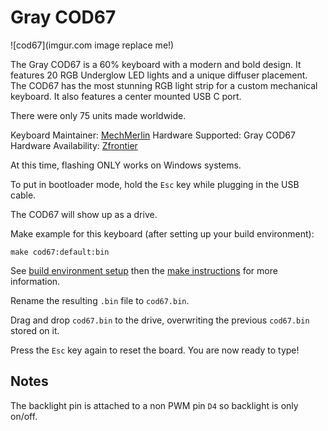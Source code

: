 # Gray COD67

![cod67](imgur.com image replace me!)

The Gray COD67 is a 60% keyboard with a modern and bold design. It features 20 RGB Underglow LED lights and a unique diffuser placement. The COD67 has the most stunning RGB light strip for a custom mechanical keyboard. It also features a center mounted USB C port.

There were only 75 units made worldwide.

Keyboard Maintainer: [MechMerlin](https://github.com/mechmerlin)
Hardware Supported: Gray COD67
Hardware Availability: [Zfrontier](https://en.zfrontier.com/products/cod67)

At this time, flashing ONLY works on Windows systems.

To put in bootloader mode, hold the `Esc` key while plugging in the USB cable.

The COD67 will show up as a drive.

Make example for this keyboard (after setting up your build environment):

    make cod67:default:bin

See [build environment setup](https://docs.qmk.fm/build_environment_setup.html) then the [make instructions](https://docs.qmk.fm/make_instructions.html) for more information.

Rename the resulting `.bin` file to `cod67.bin`.

Drag and drop `cod67.bin` to the drive, overwriting the previous `cod67.bin` stored on it.

Press the `Esc` key again to reset the board. You are now ready to type!

## Notes
The backlight pin is attached to a non PWM pin `D4` so backlight is only on/off.
